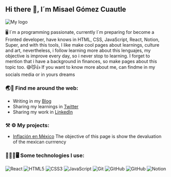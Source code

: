## Hi there 👋, I´m Misael Gómez Cuautle
![My logo](https://misael-gmez-cuautle.super.site/_next/image?url=https%3A%2F%2Fsuper-static-assets.s3.amazonaws.com%2F8740269a-ab5e-4df9-a57d-162483db27cc%2Fuploads%2Flogo%2Fd39620ae-91eb-4ea6-a3be-a601b202e278.jpg&w=1920&q=80)

🖥 I´m a programming passionate, currently I´m preparing for become a Fronted developer, 
have knows in HTML, CSS, JavaScript, React, Notion, Super, and with this tools,
I like make cool pages about learnings, culture and art, nevertheless, i follow learning more about this lenguajes,
my objective is improve every day, so i never stop to learning.
I forget to mention that i have a background in finances, so make pages about this topic too. 😅😼👍
If you want to know more about me, can findme in my socials media or in yours dreams

### 🌏🔭  Find me  around the web:
* Writing in my [Blog](https://misael-gmez-cuautle.super.site/)
* Sharing my learnings in [Twitter](https://twitter.com/MisaelG51069440)
* Sharing my work in [LinkedIn](https://www.linkedin.com/in/misael-g%C3%B3mez-cuautle-5976491b9/)

### ⚒ ⚙  My projects:
* [Inflación en México](https://misael-gc.github.io/Inflacion-mx.github.io/)
The objective of this page is show the devaluation of the mexican currrency 

### 🤖🚀📱🖥️ Some  technologies I use:
![React](https://img.shields.io/badge/React-20232A?style=for-the-badge&logo=react&logoColor=61DAFB)
![HTML5](https://img.shields.io/badge/HTML5-E34F26?style=for-the-badge&logo=html5&logoColor=white)
![CSS3](https://img.shields.io/badge/CSS3-1572B6?style=for-the-badge&logo=css3&logoColor=white)
![JavaScript](https://img.shields.io/badge/JavaScript-323330?style=for-the-badge&logo=javascript&logoColor=F7DF1E)
![Git](https://img.shields.io/badge/GIT-E44C30?style=for-the-badge&logo=git&logoColor=white)
![GitHub](https://img.shields.io/badge/GitHub%20Pages-222222?style=for-the-badge&logo=GitHub%20Pages&logoColor=white)
![GitHub](https://img.shields.io/badge/GitHub-100000?style=for-the-badge&logo=github&logoColor=white)
![Notion](https://img.shields.io/badge/Notion-000000?style=for-the-badge&logo=notion&logoColor=white)





<!--
**Misael-GC/Misael-GC** is a ✨ _special_ ✨ repository because its `README.md` (this file) appears on your GitHub profile.

Here are some ideas to get you started:

- 🔭 I’m currently working on ...
- 🌱 I’m currently learning ...
- 👯 I’m looking to collaborate on ...
- 🤔 I’m looking for help with ...
- 💬 Ask me about ...
- 📫 How to reach me: ...
- 😄 Pronouns: ...
- ⚡ Fun fact: ...
-->
